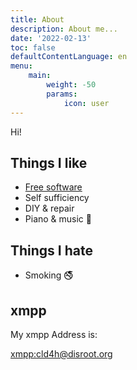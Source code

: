 ```yaml
---
title: About
description: About me...
date: '2022-02-13'
toc: false
defaultContentLanguage: en
menu:
    main:
        weight: -50
        params:
            icon: user
---
```


Hi!

## Things I like

* [Free software](https://www.gnu.org/philosophy/)
* Self sufficiency
* DIY & repair
* Piano & music 🎹

## Things I hate

* Smoking 🚭

## xmpp

My xmpp Address is:

[xmpp:cld4h@disroot.org](xmpp:cld4h@disroot.org)
